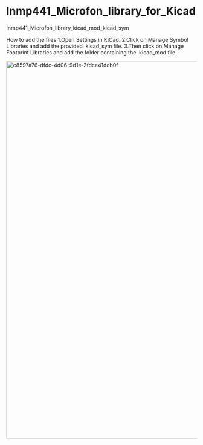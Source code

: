 # Inmp441_Microfon_library_for_Kicad
Inmp441_Microfon_library_kicad_mod_kicad_sym

How to add the files
1.Open Settings in KiCad.
2.Click on Manage Symbol Libraries and add the provided .kicad_sym file.
3.Then click on Manage Footprint Libraries and add the folder containing the .kicad_mod file.



<img width="994" height="998" alt="c8597a76-dfdc-4d06-9d1e-2fdce41dcb0f" src="https://github.com/user-attachments/assets/56c6b6e1-de9d-4e71-82a4-fed8cad544fe" />
